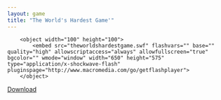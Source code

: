 ```yaml
---
layout: game
title: "The World's Hardest Game'"
---
```

        <object width="100" height="100">
            <embed src="theworldshardestgame.swf" flashvars="" base="" quality="high" allowscriptaccess="always" allowfullscreen="true" bgcolor="" wmode="window" width="650" height="575" type="application/x-shockwave-flash" pluginspage="http://www.macromedia.com/go/getflashplayer">
        </object>
<a href="theworldshardestgame.swf" download class="btn btn-outline-dark">Download</a>
